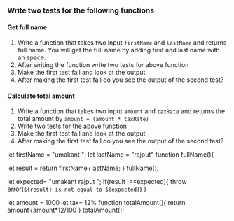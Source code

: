 ### Write two tests for the following functions

#### Get full name

1. Write a function that takes two input `firstName` and `lastName` and returns full name. You will get the full name by adding first and last name with an space.
2. After writing the function write two tests for above function
3. Make the first test fail and look at the output
4. After making the first test fail do you see the output of the second test?

#### Calculate total amount

1. Write a function that takes two input `amount` and `taxRate` and returns the total amount by `amount + (amount * taxRate) `
2. Write two tests for the above function
3. Make the first test fail and look at the output
4. After making the first test fail do you see the output of the second test?
 
let firstName = "umakant ";
let lastName = "rajput"
function fullName(){
   
   let result =  return firstName+lastName;
}
fullName();

let expected= "umakant rajput ";
if(result !==expected){
    throw error(`${result} is not equal to ${expected}`)
}

let amount = 1000
let tax= 12%
function totalAmount(){
    return amount+amount*12/100
}
totalAmount();